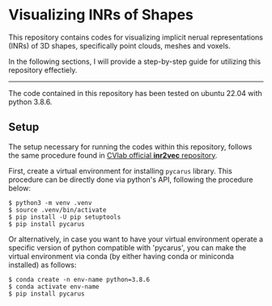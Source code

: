 # Visualizing INRs of Shapes

This repository contains codes for visualizing implicit nerual representations (INRs) of 3D shapes, specifically point clouds, meshes and voxels. 

In the following sections, I will provide a step-by-step guide for utilizing this repository effectiely. 

---

The code contained in this repository has been tested on ubuntu 22.04 with python 3.8.6.

## Setup

The setup necessary for running the codes within this repository, follows the same procedure found in [CVlab official **inr2vec** repository](https://github.com/CVLAB-Unibo/inr2vec).

First, create a virtual environment for installing `pycarus` library. This procedure can be directly done via python's API, following the procedure below:
```
$ python3 -m venv .venv
$ source .venv/bin/activate
$ pip install -U pip setuptools
$ pip install pycarus
```

Or alternatively, in case you want to have your virtual environment operate a specific version of python compatible with 'pycarus', you can make the virtual environment via conda (by either having conda or miniconda installed) as follows:
```
$ conda create -n env-name python=3.8.6
$ conda activate env-name
$ pip install pycarus
```
